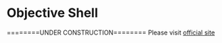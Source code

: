 # Objective Shell
========UNDER CONSTRUCTION========
Please visit [official site](https://codesbuilder.github.io/objshell)
